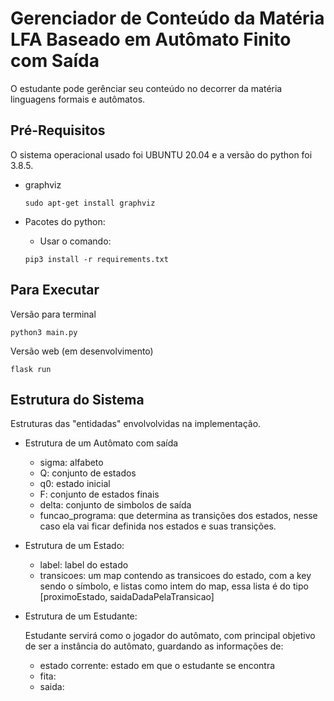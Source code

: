 # Gerenciador de Conteúdo da Matéria LFA Baseado em Autômato Finito com Saída

O estudante pode gerênciar seu conteúdo no decorrer da matéria linguagens formais e autômatos.

## Pré-Requisitos

O sistema operacional usado foi UBUNTU 20.04 e a versão do python foi 3.8.5.

* graphviz
	```SHELL
	sudo apt-get install graphviz
	```

* Pacotes do python:
	- Usar o comando:
	```SHELL
	pip3 install -r requirements.txt
	``` 

## Para Executar

Versão para terminal

```SHELL
python3 main.py
```

Versão web (em desenvolvimento)

```SHELL
flask run
```

## Estrutura do Sistema

Estruturas das "entidadas" envolvolvidas na implementação.

* Estrutura de um Autômato com saída
	* sigma: alfabeto
	* Q: conjunto de estados
	* q0: estado inicial
	* F: conjunto de estados finais
	* delta: conjunto de simbolos de saída
	* funcao_programa: que determina as transições dos estados, nesse caso ela vai ficar definida nos estados e suas transições.

* Estrutura de um Estado:
	* label: label do estado
	* transicoes: um map contendo as transicoes do estado, com a key sendo o símbolo, e listas como intem do map, essa lista é do tipo [proximoEstado, saidaDadaPelaTransicao]

* Estrutura de um Estudante:

	Estudante servirá como o jogador do autômato, com principal objetivo de ser a instância do autômato, guardando as informações de:

    * estado corrente: estado em que o estudante se encontra
	* fita:
	* saida:

